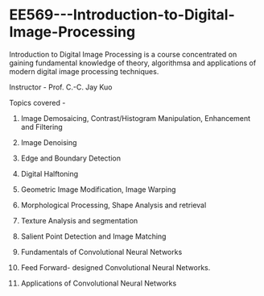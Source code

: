 # EE569---Introduction-to-Digital-Image-Processing
Introduction to Digital Image Processing is a course concentrated on gaining fundamental knowledge of theory, algorithmsa and applications of modern digital image processing techniques.

Instructor -  Prof. C.-C. Jay Kuo

Topics covered - 

1. Image Demosaicing, Contrast/Histogram Manipulation, Enhancement and Filtering
2. Image Denoising

3. Edge and Boundary Detection
4. Digital Halftoning

5. Geometric Image Modification, Image Warping
6. Morphological Processing, Shape Analysis and retrieval

7. Texture Analysis and segmentation
8. Salient Point Detection and Image Matching

9. Fundamentals of Convolutional Neural Networks
10. Feed Forward- designed Convolutional Neural Networks.
11. Applications of Convolutional Neural Networks



